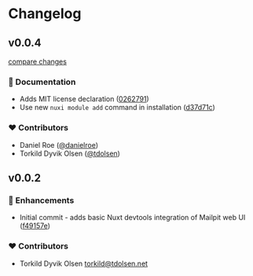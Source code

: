 # Changelog


## v0.0.4

[compare changes](https://github.com/tdolsen/nuxt-mailpit/compare/v0.0.2...v0.0.4)

### 📖 Documentation

- Adds MIT license declaration ([0262791](https://github.com/tdolsen/nuxt-mailpit/commit/0262791))
- Use new `nuxi module add` command in installation ([d37d71c](https://github.com/tdolsen/nuxt-mailpit/commit/d37d71c))

### ❤️ Contributors

- Daniel Roe ([@danielroe](http://github.com/danielroe))
- Torkild Dyvik Olsen ([@tdolsen](http://github.com/tdolsen))

## v0.0.2


### 🚀 Enhancements

- Initial commit - adds basic Nuxt devtools integration of Mailpit web UI ([f49157e](https://github.com/tdolsen/nuxt-mailpit/commit/f49157e))

### ❤️ Contributors

- Torkild Dyvik Olsen <torkild@tdolsen.net>

